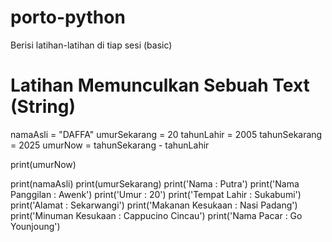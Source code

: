# porto-python
Berisi latihan-latihan di tiap sesi (basic)

# Latihan Memunculkan Sebuah Text (String)
namaAsli = "DAFFA"
umurSekarang = 20
tahunLahir = 2005
tahunSekarang = 2025
umurNow = tahunSekarang - tahunLahir

print(umurNow)

print(namaAsli)
print(umurSekarang)
print('Nama : Putra')
print('Nama Panggilan : Awenk')
print('Umur : 20')
print('Tempat Lahir : Sukabumi')
print('Alamat : Sekarwangi')
print('Makanan Kesukaan : Nasi Padang')
print('Minuman Kesukaan : Cappucino Cincau')
print('Nama Pacar : Go Younjoung')

